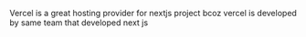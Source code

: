 Vercel is a great hosting provider for nextjs project bcoz vercel is developed by same team that developed next js